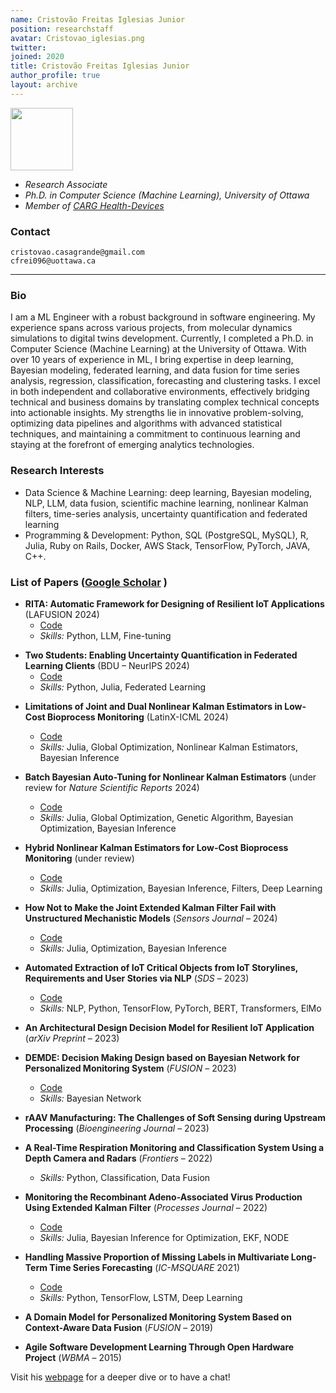 ```yaml
---
name: Cristovão Freitas Iglesias Junior
position: researchstaff
avatar: Cristovao_iglesias.png
twitter:
joined: 2020
title: Cristovão Freitas Iglesias Junior
author_profile: true
layout: archive
---
```


<!--<img width="100" src="{{site.baseurl}}/images/people/{{page.avatar}}" data-action="zoom">-->

<img width="100" src="{{site.baseurl}}/images/people/{{page.avatar}}" data-action="zoom">


- _Research Associate_
- _Ph.D. in Computer Science (Machine Learning), University of Ottawa_<br>
- _Member of [CARG Health-Devices](https://carg-uottawa.github.io/)_


### Contact

<i class="fa fa-envelope-o"></i>  `cristovao.casagrande@gmail.com`<br>
<i class="fa fa-envelope-o"></i>  `cfrei096@uottawa.ca`<br>

<hr>

### Bio

I am a ML Engineer with a robust background in software engineering. My experience spans across various projects, from molecular dynamics simulations to digital twins development. Currently, I completed a Ph.D. in Computer Science (Machine Learning) at the University of Ottawa. With over 10 years of experience in ML, I bring expertise in deep learning, Bayesian modeling, federated learning, and data fusion for time series analysis, regression, classification, forecasting and clustering tasks. I excel in both independent and collaborative environments, effectively bridging technical and business domains by translating complex technical concepts into actionable insights. My strengths lie in innovative problem-solving, optimizing data pipelines and algorithms with advanced statistical techniques, and maintaining a commitment to continuous learning and staying at the forefront of emerging analytics technologies.



### Research Interests


- Data Science & Machine Learning: deep learning, Bayesian modeling, NLP, LLM, data fusion, scientific machine learning, nonlinear Kalman filters, time-series analysis, uncertainty quantification and federated learning
-  Programming & Development: Python, SQL (PostgreSQL, MySQL), R, Julia, Ruby on Rails, Docker, AWS Stack, TensorFlow, PyTorch, JAVA, C++.


### List of Papers ([Google Scholar](https://scholar.google.ca/citations?hl=en&user=5Yun7UAAAAAJ&view_op=list_works&sortby=pubdate) )

* **RITA: Automatic Framework for Designing of Resilient IoT Applications** (LAFUSION 2024)
   - [Code](https://github.com/LEpessoa/RITA)  
   - *Skills:* Python, LLM, Fine-tuning
<!--   - [Paper]()
-->
* **Two Students: Enabling Uncertainty Quantification in Federated Learning Clients** (BDU – NeurIPS 2024)  
   - [Code](https://github.com/cristovaoiglesias/2S)  
   - *Skills:* Python, Julia, Federated Learning
<!--   - [Paper]()
-->
* **Limitations of Joint and Dual Nonlinear Kalman Estimators in Low-Cost Bioprocess Monitoring** (LatinX-ICML 2024)  
   - [Code](https://github.com/cristovaoiglesias/NKEs-SANTO)  
   - *Skills:* Julia, Global Optimization, Nonlinear Kalman Estimators, Bayesian Inference  

* **Batch Bayesian Auto-Tuning for Nonlinear Kalman Estimators** (under review for *Nature Scientific Reports* 2024)  
   - [Code](https://github.com/cristovaoiglesias/BAT)  
   - *Skills:* Julia, Global Optimization, Genetic Algorithm, Bayesian Optimization, Bayesian Inference  

* **Hybrid Nonlinear Kalman Estimators for Low-Cost Bioprocess Monitoring** (under review)  
   - [Code](https://github.com/cristovaoiglesias/HNKE)  
   - *Skills:* Julia, Optimization, Bayesian Inference, Filters, Deep Learning  

* **How Not to Make the Joint Extended Kalman Filter Fail with Unstructured Mechanistic Models** (*Sensors Journal* – 2024)  
   - [Code](https://github.com/cristovaoiglesias/JEKF-SANTO)  
   - *Skills:* Julia, Optimization, Bayesian Inference  

* **Automated Extraction of IoT Critical Objects from IoT Storylines, Requirements and User Stories via NLP** (*SDS* – 2023)  
   - [Code](https://github.com/cristovaoiglesias/iot_critical_obj_extraction_via_nlp)  
   - *Skills:* NLP, Python, TensorFlow, PyTorch, BERT, Transformers, ElMo  

* **An Architectural Design Decision Model for Resilient IoT Application** (*arXiv Preprint* – 2023)  

* **DEMDE: Decision Making Design based on Bayesian Network for Personalized Monitoring System** (*FUSION* – 2023)  
   - [Code](https://github.com/cristovaoiglesias/demde)  
   - *Skills:* Bayesian Network  

* **rAAV Manufacturing: The Challenges of Soft Sensing during Upstream Processing** (*Bioengineering Journal* – 2023)  

* **A Real-Time Respiration Monitoring and Classification System Using a Depth Camera and Radars** (*Frontiers* – 2022)  
    - *Skills:* Python, Classification, Data Fusion  

* **Monitoring the Recombinant Adeno-Associated Virus Production Using Extended Kalman Filter** (*Processes Journal* – 2022)  
    - [Code](https://github.com/CARG-uOttawa/EKF4AAVproduction)  
    - *Skills:* Julia, Bayesian Inference for Optimization, EKF, NODE  

* **Handling Massive Proportion of Missing Labels in Multivariate Long-Term Time Series Forecasting** (*IC-MSQUARE* 2021)  
    - [Code](https://github.com/CARG-uOttawa/handlingMPML/tree/main)  
    - *Skills:* Python, TensorFlow, LSTM, Deep Learning  

*  **A Domain Model for Personalized Monitoring System Based on Context-Aware Data Fusion** (*FUSION* – 2019)  

* **Agile Software Development Learning Through Open Hardware Project** (*WBMA* – 2015)  



Visit his [webpage](https://cristovaoiglesias.github.io/personalwebsite/) for a deeper dive or to have a chat!
